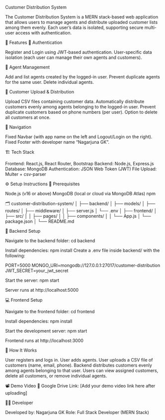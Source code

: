 Customer Distribution System

The Customer Distribution System is a MERN stack-based web application that allows users to manage agents and distribute uploaded customer lists among them evenly.
Each user’s data is isolated, supporting secure multi-user access with authentication.

🚀 Features
🔐 Authentication

Register and Login using JWT-based authentication.
User-specific data isolation (each user can manage their own agents and customers).

👥 Agent Management

Add and list agents created by the logged-in user.
Prevent duplicate agents for the same user.
Delete individual agents.

📂 Customer Upload & Distribution

Upload CSV files containing customer data.
Automatically distribute customers evenly among agents belonging to the logged-in user.
Prevent duplicate customers based on phone numbers (per user).
Option to delete all customers at once.

🧭 Navigation

Fixed Navbar (with app name on the left and Logout/Login on the right).
Fixed Footer with developer name “Nagarjuna GK”.

🏗️ Tech Stack

Frontend: React.js, React Router, Bootstrap
Backend: Node.js, Express.js
Database: MongoDB
Authentication: JSON Web Token (JWT)
File Upload: Multer + csv-parser

⚙️ Setup Instructions
🔧 Prerequisites

Node.js (v16 or above)
MongoDB (local or cloud via MongoDB Atlas)
npm

🗂️ customer-distribution-system/
│
├── backend/
│   ├── models/
│   ├── routes/
│   ├── middleware/
│   ├── server.js
│   └── .env
│
├── frontend/
│   ├── src/
│   │   ├── pages/
│   │   ├── components/
│   │   └── App.js
│   └── package.json
│
└── README.md

🧩 Backend Setup

Navigate to the backend folder:
cd backend

Install dependencies:
npm install
Create a .env file inside backend/ with the following:

PORT=5000
MONGO_URI=mongodb://127.0.0.1:27017/customer-distribution
JWT_SECRET=your_jwt_secret

Start the server:
npm start

Server runs at http://localhost:5000

💻 Frontend Setup

Navigate to the frontend folder:
cd frontend

Install dependencies:
npm install

Start the development server:
npm start

Frontend runs at http://localhost:3000

🧠 How It Works

User registers and logs in.
User adds agents.
User uploads a CSV file of customers (name, email, phone).
Backend distributes customers evenly among agents belonging to that user.
Users can view assigned customers, delete all customers, or remove individual agents.

📽️ Demo Video
🎥 Google Drive Link: [Add your demo video link here after uploading]

👨‍💻 Developer

Developed by: Nagarjuna GK
Role: Full Stack Developer (MERN Stack)
